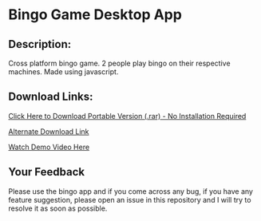 # Bingo Game Desktop App
## Description:
Cross platform bingo game. 2 people play bingo on their respective machines. Made using javascript.

## Download Links:
[Click Here to Download Portable Version (.rar) - No Installation Required](https://github.com/Aadityajoshi151/Bingo/releases/download/v1.0/Bingo.-.Windows.rar)

[Alternate Download Link](http://www.mediafire.com/file/1a08lmh01tab4gh/Bingo_-_Windows.rar/file)

[Watch Demo Video Here](https://www.youtube.com/watch?v=3KRvQtyDeHM)

## Your Feedback
Please use the bingo app and if you come across any bug, if you have any feature suggestion, please open an issue in this repository and I will try to resolve it as soon as possible.
